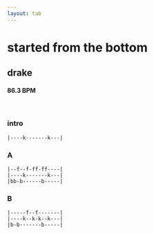 ```yaml
---
layout: tab
---
```


# started from the bottom
## drake

#### 86.3 BPM

<br />

### intro
```
|----k-------k---|
```

### A
```
|--f--f-ff-ff----|
|----k-------k---|
|bb-b------b-----|
```

### B
```
|-----f--f-------|
|----k--k-k--k---|
|b-b-------b-----|
```
